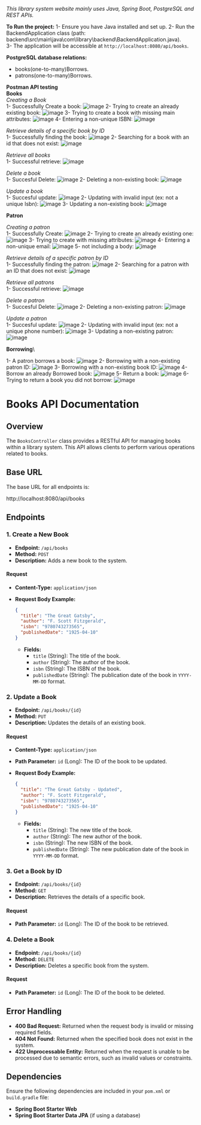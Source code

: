 *This library system website mainly uses Java, Spring Boot, PostgreSQL and REST APIs.*

**To Run the project:** 
1- Ensure you have Java installed and set up.
2- Run the BackendApplication class (path: backend\src\main\java\com\library\backend\BackendApplication.java).  
3- The application will be accessible at `http://localhost:8080/api/books`.

**PostgreSQL database relations:** 
- books(one-to-many)Borrows.
- patrons(one-to-many)Borrows.

**Postman API testing**\
**Books**\
*Creating a Book*\
1- Successfully Create a book:
![image](https://github.com/user-attachments/assets/09a59c40-b961-404f-a077-6a72e4bb17ba)
2- Trying to create an already existing book:
![image](https://github.com/user-attachments/assets/fb06e498-8636-43db-b524-1c1fe97ab18a)
3- Trying to create a book with missing main attributes:
![image](https://github.com/user-attachments/assets/5331fbfd-5a71-4265-bbcd-b653ad112202)
4- Entering a non-unique ISBN:
![image](https://github.com/user-attachments/assets/10eb8444-72cc-4285-a65b-daa4e119e448)

*Retrieve details of a specific book by ID*\
1- Successfully finding the book:
![image](https://github.com/user-attachments/assets/85aa9a77-9da3-4462-a0f5-cf134df2a4b2)
2- Searching for a book with an id that does not exist:
![image](https://github.com/user-attachments/assets/d612459f-f37e-48b5-8306-98c453be2730)

*Retrieve all books*\
1- Successful retrieve:
![image](https://github.com/user-attachments/assets/922dddc4-1306-4951-b97d-f813da067351)

*Delete a book*\
1- Succesful Delete:
![image](https://github.com/user-attachments/assets/1e474e40-a760-4c08-978b-58b6cbfc2391)
2- Deleting a non-existing book:
![image](https://github.com/user-attachments/assets/0e61829f-b083-4b42-b915-f82bfcca93aa)

*Update a book*\
1- Succesful update:
![image](https://github.com/user-attachments/assets/1b300d7c-14ac-40b6-9564-2e58b44b2a3a)
2- Updating with invalid input (ex: not a unique Isbn):
![image](https://github.com/user-attachments/assets/2f65ea8c-bdef-43f3-8a9a-397244d39b36)
3- Updating a non-existing book:
![image](https://github.com/user-attachments/assets/bf7ad82f-4290-40cd-b17b-3cb9e9230565)

**Patron**

*Creating a patron*\
1- Successfully Create:
![image](https://github.com/user-attachments/assets/5e982c10-2890-4261-8b4c-9bd4a8312a3c)
2- Trying to create an already existing one:
![image](https://github.com/user-attachments/assets/39a16906-ac5e-4496-a79c-0dec835a9789)
3- Trying to create with missing attributes:
![image](https://github.com/user-attachments/assets/0e68b6bb-974f-404f-9289-76be955684c2)
4- Entering a non-unique email:
![image](https://github.com/user-attachments/assets/eb2b4865-153b-4322-84bf-62a516262ad4)
5- not including a body:
![image](https://github.com/user-attachments/assets/1f71130a-f589-464f-ab27-43ed9f39b611)

*Retrieve details of a specific patron by ID*\
1- Successfully finding the patron:
![image](https://github.com/user-attachments/assets/c2137eaa-8ace-4615-aa10-88a1501fe499)
2- Searching for a patron with an ID that does not exist:
![image](https://github.com/user-attachments/assets/c2f6376a-2dbd-4134-a782-590e60333e61)

*Retrieve all patrons*\
1- Successful retrieve:
![image](https://github.com/user-attachments/assets/008a8347-cb4c-43e9-a479-a73575b58774)

*Delete a patron*\
1- Succesful Delete:
![image](https://github.com/user-attachments/assets/0447baeb-203c-48aa-a1eb-c742814a67e5)
2- Deleting a non-existing patron:
![image](https://github.com/user-attachments/assets/ea45a128-5cb2-429a-ac5d-445cc9c11bae)

*Update a patron*\
1- Succesful update:
![image](https://github.com/user-attachments/assets/5448ead0-46a8-40d5-a395-aad697cdd213)
2- Updating with invalid input (ex: not a unique phone number):
![image](https://github.com/user-attachments/assets/fc021af5-9451-475c-aadc-59c462c15100)
3- Updating a non-existing patron:
![image](https://github.com/user-attachments/assets/480ad246-79ca-46f2-854a-55f2d7242286)

**Borrowing**\

1- A patron borrows a book:
![image](https://github.com/user-attachments/assets/80470f1d-7414-47ef-b64a-fcd631075020)
2- Borrowing with a non-existing patron ID:
![image](https://github.com/user-attachments/assets/a9cd4f20-9049-472d-9481-f15aa7ac27c6)
3- Borrowing with a non-existing book ID:
![image](https://github.com/user-attachments/assets/bb92fc15-8b30-47a0-aa10-8676d6e93008)
4- Borrow an already Borrowed book:
![image](https://github.com/user-attachments/assets/0f7205c0-f189-4412-a363-cad09345836d)
5- Return a book:
![image](https://github.com/user-attachments/assets/ed8e5512-5076-4c14-b3d9-e5c78bcba769)
6- Trying to return a book you did not borrow:
![image](https://github.com/user-attachments/assets/b4fa1692-7c2f-44a2-b875-aa4ea92e80b0)


# Books API Documentation

## Overview

The `BooksController` class provides a RESTful API for managing books within a library system. This API allows clients to perform various operations related to books.

## Base URL

The base URL for all endpoints is:

http://localhost:8080/api/books


## Endpoints

### 1. Create a New Book

- **Endpoint:** `/api/books`
- **Method:** `POST`
- **Description:** Adds a new book to the system.

#### Request

- **Content-Type:** `application/json`

- **Request Body Example:**

    ```json
    {
      "title": "The Great Gatsby",
      "author": "F. Scott Fitzgerald",
      "isbn": "9780743273565",
      "publishedDate": "1925-04-10"
    }
    ```

  - **Fields:**
    - `title` (String): The title of the book.
    - `author` (String): The author of the book.
    - `isbn` (String): The ISBN of the book.
    - `publishedDate` (String): The publication date of the book in `YYYY-MM-DD` format.


### 2. Update a Book

- **Endpoint:** `/api/books/{id}`
- **Method:** `PUT`
- **Description:** Updates the details of an existing book.

#### Request

- **Content-Type:** `application/json`
- **Path Parameter:** `id` (Long): The ID of the book to be updated.

- **Request Body Example:**

    ```json
    {
      "title": "The Great Gatsby - Updated",
      "author": "F. Scott Fitzgerald",
      "isbn": "9780743273565",
      "publishedDate": "1925-04-10"
    }
    ```

  - **Fields:**
    - `title` (String): The new title of the book.
    - `author` (String): The new author of the book.
    - `isbn` (String): The new ISBN of the book.
    - `publishedDate` (String): The new publication date of the book in `YYYY-MM-DD` format.

### 3. Get a Book by ID

- **Endpoint:** `/api/books/{id}`
- **Method:** `GET`
- **Description:** Retrieves the details of a specific book.

#### Request

- **Path Parameter:** `id` (Long): The ID of the book to be retrieved.

### 4. Delete a Book

- **Endpoint:** `/api/books/{id}`
- **Method:** `DELETE`
- **Description:** Deletes a specific book from the system.

#### Request

- **Path Parameter:** `id` (Long): The ID of the book to be deleted.


## Error Handling

- **400 Bad Request:** Returned when the request body is invalid or missing required fields.
- **404 Not Found:** Returned when the specified book does not exist in the system.
- **422 Unprocessable Entity:** Returned when the request is unable to be processed due to semantic errors, such as invalid values or constraints.


## Dependencies

Ensure the following dependencies are included in your `pom.xml` or `build.gradle` file:

- **Spring Boot Starter Web**
- **Spring Boot Starter Data JPA** (if using a database)











